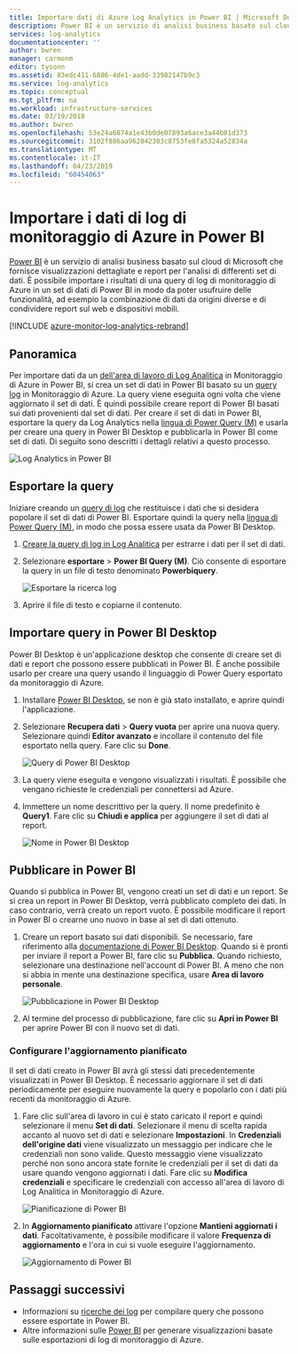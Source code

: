 ```yaml
---
title: Importare dati di Azure Log Analytics in Power BI | Microsoft Docs
description: Power BI è un servizio di analisi business basato sul cloud di Microsoft che fornisce report e visualizzazioni dettagliate per l'analisi di diversi set di dati.  Questo articolo descrive come configurare e importare i dati di Log Analytics in Power BI e configurarli per l'aggiornamento automatico.
services: log-analytics
documentationcenter: ''
author: bwren
manager: carmonm
editor: tysonn
ms.assetid: 83edc411-6886-4de1-aadd-33982147b9c3
ms.service: log-analytics
ms.topic: conceptual
ms.tgt_pltfrm: na
ms.workload: infrastructure-services
ms.date: 03/19/2018
ms.author: bwren
ms.openlocfilehash: 53e24a6874a1e43b0de07893a6ace3a44b81d373
ms.sourcegitcommit: 3102f886aa962842303c8753fe8fa5324a52834a
ms.translationtype: MT
ms.contentlocale: it-IT
ms.lasthandoff: 04/23/2019
ms.locfileid: "60454063"
---
```

# <a name="import-azure-monitor-log-data-into-power-bi"></a>Importare i dati di log di monitoraggio di Azure in Power BI


[Power BI](https://powerbi.microsoft.com/documentation/powerbi-service-get-started/) è un servizio di analisi business basato sul cloud di Microsoft che fornisce visualizzazioni dettagliate e report per l'analisi di differenti set di dati.  È possibile importare i risultati di una query di log di monitoraggio di Azure in un set di dati di Power BI in modo da poter usufruire delle funzionalità, ad esempio la combinazione di dati da origini diverse e di condividere report sul web e dispositivi mobili.

[!INCLUDE [azure-monitor-log-analytics-rebrand](../../../includes/azure-monitor-log-analytics-rebrand.md)]

## <a name="overview"></a>Panoramica
Per importare dati da un [dell'area di lavoro di Log Analitica](manage-access.md) in Monitoraggio di Azure in Power BI, si crea un set di dati in Power BI basato su un [query log](../log-query/log-query-overview.md) in Monitoraggio di Azure.  La query viene eseguita ogni volta che viene aggiornato il set di dati.  È quindi possibile creare report di Power BI basati sui dati provenienti dal set di dati.  Per creare il set di dati in Power BI, esportare la query da Log Analytics nella [lingua di Power Query (M)](https://msdn.microsoft.com/library/mt807488.aspx)  e usarla per creare una query in Power BI Desktop e pubblicarla in Power BI come set di dati.  Di seguito sono descritti i dettagli relativi a questo processo.

![Log Analytics in Power BI](media/powerbi/overview.png)

## <a name="export-query"></a>Esportare la query
Iniziare creando un [query di log](../log-query/log-query-overview.md) che restituisce i dati che si desidera popolare il set di dati di Power BI.  Esportare quindi la query nella [lingua di Power Query (M)](https://msdn.microsoft.com/library/mt807488.aspx), in modo che possa essere usata da Power BI Desktop.

1. [Creare la query di log in Log Analitica](../log-query/get-started-portal.md) per estrarre i dati per il set di dati.
2. Selezionare **esportare** > **Power BI Query (M)**.  Ciò consente di esportare la query in un file di testo denominato **Powerbiquery**. 

    ![Esportare la ricerca log](media/powerbi/export-analytics.png)

3. Aprire il file di testo e copiarne il contenuto.

## <a name="import-query-into-power-bi-desktop"></a>Importare query in Power BI Desktop
Power BI Desktop è un'applicazione desktop che consente di creare set di dati e report che possono essere pubblicati in Power BI.  È anche possibile usarlo per creare una query usando il linguaggio di Power Query esportato da monitoraggio di Azure. 

1. Installare [Power BI Desktop](https://powerbi.microsoft.com/desktop/), se non è già stato installato, e aprire quindi l'applicazione.
2. Selezionare **Recupera dati** > **Query vuota** per aprire una nuova query.  Selezionare quindi **Editor avanzato** e incollare il contenuto del file esportato nella query. Fare clic su **Done**.

    ![Query di Power BI Desktop](media/powerbi/desktop-new-query.png)

5. La query viene eseguita e vengono visualizzati i risultati.  È possibile che vengano richieste le credenziali per connettersi ad Azure.  
6. Immettere un nome descrittivo per la query.  Il nome predefinito è **Query1**. Fare clic su **Chiudi e applica** per aggiungere il set di dati al report.

    ![Nome in Power BI Desktop](media/powerbi/desktop-results.png)



## <a name="publish-to-power-bi"></a>Pubblicare in Power BI
Quando si pubblica in Power BI, vengono creati un set di dati e un report.  Se si crea un report in Power BI Desktop, verrà pubblicato completo dei dati.  In caso contrario, verrà creato un report vuoto.  È possibile modificare il report in Power BI o crearne uno nuovo in base al set di dati ottenuto.

1. Creare un report basato sui dati disponibili.  Se necessario, fare riferimento alla [documentazione di Power BI Desktop](https://docs.microsoft.com/power-bi/desktop-report-view).  Quando si è pronti per inviare il report a Power BI, fare clic su **Pubblica**.  Quando richiesto, selezionare una destinazione nell'account di Power BI.  A meno che non si abbia in mente una destinazione specifica, usare **Area di lavoro personale**.

    ![Pubblicazione in Power BI Desktop](media/powerbi/desktop-publish.png)

1. Al termine del processo di pubblicazione, fare clic su **Apri in Power BI** per aprire Power BI con il nuovo set di dati.


### <a name="configure-scheduled-refresh"></a>Configurare l'aggiornamento pianificato
Il set di dati creato in Power BI avrà gli stessi dati precedentemente visualizzati in Power BI Desktop.  È necessario aggiornare il set di dati periodicamente per eseguire nuovamente la query e popolarlo con i dati più recenti da monitoraggio di Azure.  

1. Fare clic sull'area di lavoro in cui è stato caricato il report e quindi selezionare il menu **Set di dati**. Selezionare il menu di scelta rapida accanto al nuovo set di dati e selezionare **Impostazioni**. In **Credenziali dell'origine dati** viene visualizzato un messaggio per indicare che le credenziali non sono valide.  Questo messaggio viene visualizzato perché non sono ancora state fornite le credenziali per il set di dati da usare quando vengono aggiornati i dati.  Fare clic su **Modifica credenziali** e specificare le credenziali con accesso all'area di lavoro di Log Analitica in Monitoraggio di Azure.

    ![Pianificazione di Power BI](media/powerbi/powerbi-schedule.png)

5. In **Aggiornamento pianificato** attivare l'opzione **Mantieni aggiornati i dati**.  Facoltativamente, è possibile modificare il valore **Frequenza di aggiornamento** e l'ora in cui si vuole eseguire l'aggiornamento.

    ![Aggiornamento di Power BI](media/powerbi/powerbi-schedule-refresh.png)



## <a name="next-steps"></a>Passaggi successivi
* Informazioni su [ricerche dei log](../log-query/log-query-overview.md) per compilare query che possono essere esportate in Power BI.
* Altre informazioni sulle [Power BI](https://powerbi.microsoft.com) per generare visualizzazioni basate sulle esportazioni di log di monitoraggio di Azure.